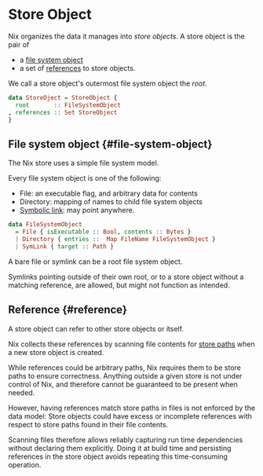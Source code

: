 # Store Object

Nix organizes the data it manages into *store objects*.
A store object is the pair of

  - a [file system object](#file-system-object)
  - a set of [references](#reference) to store objects.

We call a store object's outermost file system object the *root*.

```haskell
data StoreOject = StoreObject {
  root       :: FileSystemObject
, references :: Set StoreObject
}
```

## File system object {#file-system-object}

The Nix store uses a simple file system model.

Every file system object is one of the following:
 - File: an executable flag, and arbitrary data for contents
 - Directory: mapping of names to child file system objects
 - [Symbolic link](https://en.m.wikipedia.org/wiki/Symbolic_link): may point anywhere.

```haskell
data FileSystemObject
  = File { isExecutable :: Bool, contents :: Bytes }
  | Directory { entries ::  Map FileName FileSystemObject }
  | SymLink { target :: Path }
```

A bare file or symlink can be a root file system object.

Symlinks pointing outside of their own root, or to a store object without a matching reference, are allowed, but might not function as intended.

## Reference {#reference}

A store object can refer to other store objects or itself.

Nix collects these references by scanning file contents for [store paths](./paths.md) when a new store object is created.

While references could be arbitrary paths, Nix requires them to be store paths to ensure correctness.
Anything outside a given store is not under control of Nix, and therefore cannot be guaranteed to be present when needed.

However, having references match store paths in files is not enforced by the data model:
Store objects could have excess or incomplete references with respect to store paths found in their file contents.

Scanning files therefore allows reliably capturing run time dependencies without declaring them explicitly.
Doing it at build time and persisting references in the store object avoids repeating this time-consuming operation.

